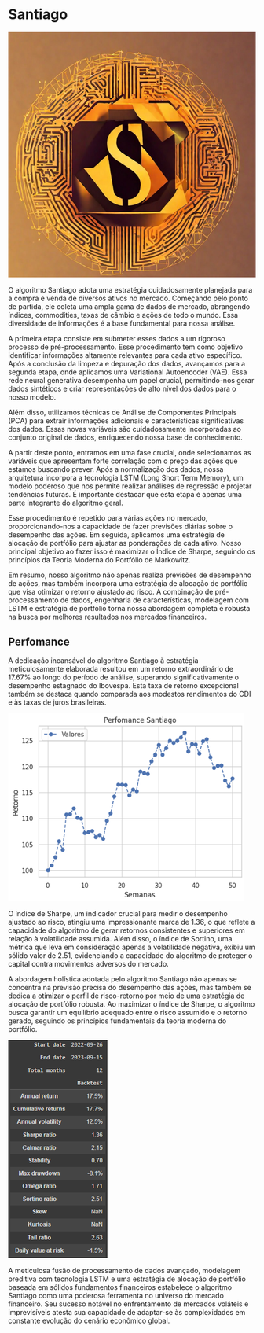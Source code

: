 # Santiago

<img src="./img/SantiagoQuant.jpg">

O algoritmo Santiago adota uma estratégia cuidadosamente planejada para a compra e venda de diversos ativos no mercado. Começando pelo ponto de partida, ele coleta uma ampla gama de dados de mercado, abrangendo índices, commodities, taxas de câmbio e ações de todo o mundo. Essa diversidade de informações é a base fundamental para nossa análise.

A primeira etapa consiste em submeter esses dados a um rigoroso processo de pré-processamento. Esse procedimento tem como objetivo identificar informações altamente relevantes para cada ativo específico. Após a conclusão da limpeza e depuração dos dados, avançamos para a segunda etapa, onde aplicamos uma Variational Autoencoder (VAE). Essa rede neural generativa desempenha um papel crucial, permitindo-nos gerar dados sintéticos e criar representações de alto nível dos dados para o nosso modelo.

Além disso, utilizamos técnicas de Análise de Componentes Principais (PCA) para extrair informações adicionais e características significativas dos dados. Essas novas variáveis são cuidadosamente incorporadas ao conjunto original de dados, enriquecendo nossa base de conhecimento.

A partir deste ponto, entramos em uma fase crucial, onde selecionamos as variáveis que apresentam forte correlação com o preço das ações que estamos buscando prever. Após a normalização dos dados, nossa arquitetura incorpora a tecnologia LSTM (Long Short Term Memory), um modelo poderoso que nos permite realizar análises de regressão e projetar tendências futuras. É importante destacar que esta etapa é apenas uma parte integrante do algoritmo geral.

Esse procedimento é repetido para várias ações no mercado, proporcionando-nos a capacidade de fazer previsões diárias sobre o desempenho das ações. Em seguida, aplicamos uma estratégia de alocação de portfólio para ajustar as ponderações de cada ativo. Nosso principal objetivo ao fazer isso é maximizar o Índice de Sharpe, seguindo os princípios da Teoria Moderna do Portfólio de Markowitz.

Em resumo, nosso algoritmo não apenas realiza previsões de desempenho de ações, mas também incorpora uma estratégia de alocação de portfólio que visa otimizar o retorno ajustado ao risco. A combinação de pré-processamento de dados, engenharia de características, modelagem com LSTM e estratégia de portfólio torna nossa abordagem completa e robusta na busca por melhores resultados nos mercados financeiros.

## Perfomance

A dedicação incansável do algoritmo Santiago à estratégia meticulosamente elaborada resultou em um retorno extraordinário de 17.67% ao longo do período de análise, superando significativamente o desempenho estagnado do Ibovespa. Esta taxa de retorno excepcional também se destaca quando comparada aos modestos rendimentos do CDI e às taxas de juros brasileiras.

<img src="./img/SantiagoRetorno.png">

O índice de Sharpe, um indicador crucial para medir o desempenho ajustado ao risco, atingiu uma impressionante marca de 1.36, o que reflete a capacidade do algoritmo de gerar retornos consistentes e superiores em relação à volatilidade assumida. Além disso, o índice de Sortino, uma métrica que leva em consideração apenas a volatilidade negativa, exibiu um sólido valor de 2.51, evidenciando a capacidade do algoritmo de proteger o capital contra movimentos adversos do mercado.

A abordagem holística adotada pelo algoritmo Santiago não apenas se concentra na previsão precisa do desempenho das ações, mas também se dedica a otimizar o perfil de risco-retorno por meio de uma estratégia de alocação de portfólio robusta. Ao maximizar o índice de Sharpe, o algoritmo busca garantir um equilíbrio adequado entre o risco assumido e o retorno gerado, seguindo os princípios fundamentais da teoria moderna do portfólio.

<img src="./img/SantiagoQuantIndicadores.png">

A meticulosa fusão de processamento de dados avançado, modelagem preditiva com tecnologia LSTM e uma estratégia de alocação de portfólio baseada em sólidos fundamentos financeiros estabelece o algoritmo Santiago como uma poderosa ferramenta no universo do mercado financeiro. Seu sucesso notável no enfrentamento de mercados voláteis e imprevisíveis atesta sua capacidade de adaptar-se às complexidades em constante evolução do cenário econômico global.
